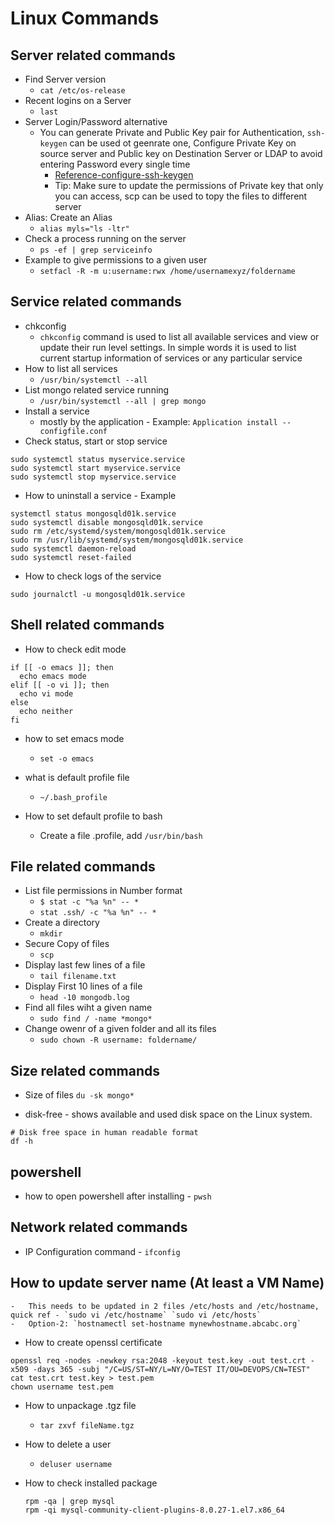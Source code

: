# Linux Commands


Server related commands
-----------------------
* Find Server version 
    - `cat /etc/os-release`
* Recent logins on a Server 
    - `last`
* Server Login/Password alternative
    -  You can generate Private and Public Key pair for Authentication, `ssh-keygen` can be used ot geenrate one, Configure Private Key on source server and Public key on Destination Server or LDAP to avoid entering Password every single time
        - [Reference-configure-ssh-keygen](https://www.redhat.com/sysadmin/configure-ssh-keygen)
        - Tip: Make sure to update the permissions of Private key that only you can access, scp can be used to topy the files to different server 
* Alias: Create an Alias
    - `alias myls="ls -ltr"`
* Check a process running on the server
    -   `ps -ef | grep serviceinfo`
* Example to give permissions to a given user 
	-	`setfacl -R -m u:username:rwx /home/usernamexyz/foldername`

Service related commands  
------------------------
* chkconfig 
    - `chkconfig` command is used to list all available services and view or update their run level settings. In simple words it is used to list current startup information of services or any particular service
* How to list all services 
    -   `/usr/bin/systemctl --all `
* List mongo related service running 
    -   `/usr/bin/systemctl --all | grep mongo`
* Install a service
    -   mostly by the application - Example: `Application install --configfile.conf`
* Check status, start or stop  service 
```
sudo systemctl status myservice.service
sudo systemctl start myservice.service
sudo systemctl stop myservice.service
```
* How to uninstall a service - Example  
```
systemctl status mongosqld01k.service
sudo systemctl disable mongosqld01k.service
sudo rm /etc/systemd/system/mongosqld01k.service
sudo rm /usr/lib/systemd/system/mongosqld01k.service
sudo systemctl daemon-reload
sudo systemctl reset-failed
```

* How to check logs of the service 
```
sudo journalctl -u mongosqld01k.service
```


Shell related commands
----------------------
* How to check edit mode 
```
if [[ -o emacs ]]; then
  echo emacs mode
elif [[ -o vi ]]; then
  echo vi mode
else
  echo neither
fi
```

* how to set emacs mode 
    -   `set -o emacs`

* what is default profile file 
    -   `~/.bash_profile`

* How to set default profile to bash 
    - Create a file .profile, add `/usr/bin/bash`

File related commands
---------------------
* List file permissions in Number format
    - `$ stat -c "%a %n" -- *`
    - `stat .ssh/ -c "%a %n" -- *`
* Create a directory
    - `mkdir`
* Secure  Copy of files 
    - `scp` 
* Display last few lines of a file
    - `tail filename.txt`
* Display First 10 lines of a file
    - `head -10 mongodb.log`
* Find all files wiht a given name 
    -   `sudo find / -name *mongo*`
* Change owenr of a given folder and all its files
    -   `sudo chown -R username: foldername/`


Size related commands
---------------------
* Size of files `du -sk mongo*`

* disk-free - shows available and used disk space on the Linux system.
```
# Disk free space in human readable format 
df -h 
```

powershell
--------
* how to open powershell after installing - `pwsh`

Network related commands
--------------
* IP Configuration command - `ifconfig`

How to update server name (At least a VM Name)
--------------
    -   This needs to be updated in 2 files /etc/hosts and /etc/hostname, quick ref - `sudo vi /etc/hostname` `sudo vi /etc/hosts`
    -   Option-2: `hostnamectl set-hostname mynewhostname.abcabc.org`

* How to create openssl certificate 
```
openssl req -nodes -newkey rsa:2048 -keyout test.key -out test.crt -x509 -days 365 -subj "/C=US/ST=NY/L=NY/O=TEST IT/OU=DEVOPS/CN=TEST"
cat test.crt test.key > test.pem
chown username test.pem
```

* How to unpackage .tgz file 
    -   `tar zxvf fileName.tgz`

* How to delete a user
    -   `deluser username`

* How to check installed package
    ```
    rpm -qa | grep mysql
    rpm -qi mysql-community-client-plugins-8.0.27-1.el7.x86_64
    ```


